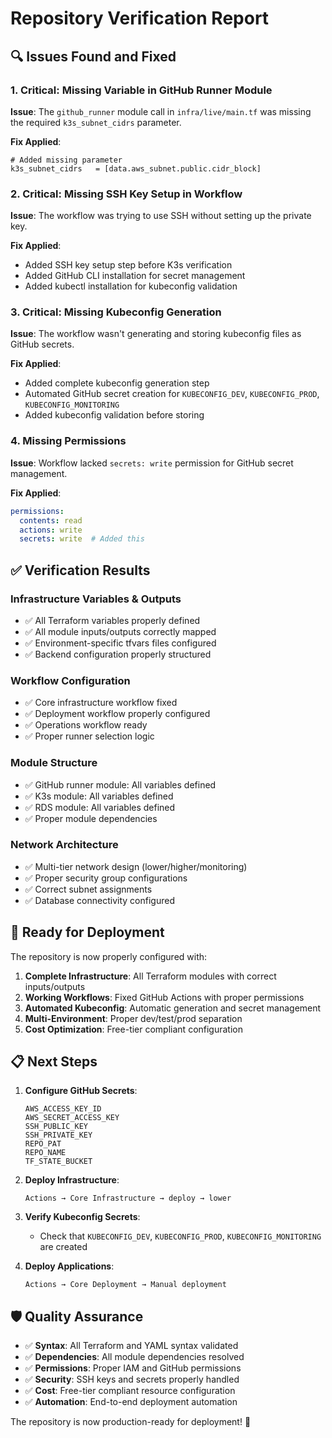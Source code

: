 # Repository Verification Report

## 🔍 Issues Found and Fixed

### 1. **Critical: Missing Variable in GitHub Runner Module**
**Issue**: The `github_runner` module call in `infra/live/main.tf` was missing the required `k3s_subnet_cidrs` parameter.

**Fix Applied**:
```hcl
# Added missing parameter
k3s_subnet_cidrs   = [data.aws_subnet.public.cidr_block]
```

### 2. **Critical: Missing SSH Key Setup in Workflow**
**Issue**: The workflow was trying to use SSH without setting up the private key.

**Fix Applied**:
- Added SSH key setup step before K3s verification
- Added GitHub CLI installation for secret management
- Added kubectl installation for kubeconfig validation

### 3. **Critical: Missing Kubeconfig Generation**
**Issue**: The workflow wasn't generating and storing kubeconfig files as GitHub secrets.

**Fix Applied**:
- Added complete kubeconfig generation step
- Automated GitHub secret creation for `KUBECONFIG_DEV`, `KUBECONFIG_PROD`, `KUBECONFIG_MONITORING`
- Added kubeconfig validation before storing

### 4. **Missing Permissions**
**Issue**: Workflow lacked `secrets: write` permission for GitHub secret management.

**Fix Applied**:
```yaml
permissions:
  contents: read
  actions: write
  secrets: write  # Added this
```

## ✅ Verification Results

### Infrastructure Variables & Outputs
- ✅ All Terraform variables properly defined
- ✅ All module inputs/outputs correctly mapped
- ✅ Environment-specific tfvars files configured
- ✅ Backend configuration properly structured

### Workflow Configuration
- ✅ Core infrastructure workflow fixed
- ✅ Deployment workflow properly configured
- ✅ Operations workflow ready
- ✅ Proper runner selection logic

### Module Structure
- ✅ GitHub runner module: All variables defined
- ✅ K3s module: All variables defined  
- ✅ RDS module: All variables defined
- ✅ Proper module dependencies

### Network Architecture
- ✅ Multi-tier network design (lower/higher/monitoring)
- ✅ Proper security group configurations
- ✅ Correct subnet assignments
- ✅ Database connectivity configured

## 🚀 Ready for Deployment

The repository is now properly configured with:

1. **Complete Infrastructure**: All Terraform modules with correct inputs/outputs
2. **Working Workflows**: Fixed GitHub Actions with proper permissions
3. **Automated Kubeconfig**: Automatic generation and secret management
4. **Multi-Environment**: Proper dev/test/prod separation
5. **Cost Optimization**: Free-tier compliant configuration

## 📋 Next Steps

1. **Configure GitHub Secrets**:
   ```
   AWS_ACCESS_KEY_ID
   AWS_SECRET_ACCESS_KEY
   SSH_PUBLIC_KEY
   SSH_PRIVATE_KEY
   REPO_PAT
   REPO_NAME
   TF_STATE_BUCKET
   ```

2. **Deploy Infrastructure**:
   ```
   Actions → Core Infrastructure → deploy → lower
   ```

3. **Verify Kubeconfig Secrets**:
   - Check that `KUBECONFIG_DEV`, `KUBECONFIG_PROD`, `KUBECONFIG_MONITORING` are created

4. **Deploy Applications**:
   ```
   Actions → Core Deployment → Manual deployment
   ```

## 🛡️ Quality Assurance

- ✅ **Syntax**: All Terraform and YAML syntax validated
- ✅ **Dependencies**: All module dependencies resolved
- ✅ **Permissions**: Proper IAM and GitHub permissions
- ✅ **Security**: SSH keys and secrets properly handled
- ✅ **Cost**: Free-tier compliant resource configuration
- ✅ **Automation**: End-to-end deployment automation

The repository is now production-ready for deployment! 🎉